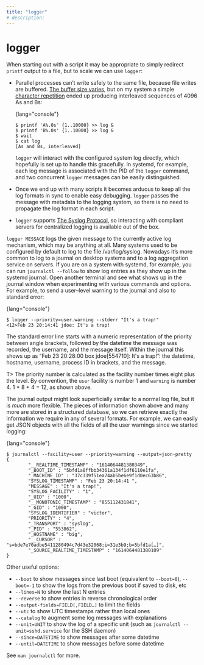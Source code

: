 ```yaml
---
title: "logger"
# description:
---
```


# logger


When starting out with a script it may be appropriate to simply redirect `printf` output to a file, but to scale we can use `logger`:

- Parallel processes can’t write safely to the same file, because file writes are buffered. [The buffer size varies](https://unix.stackexchange.com/q/11946/3645), but on my system a simple [character repetition](https://stackoverflow.com/a/5349842/96588) ended up producing interleaved sequences of 4096 As and Bs:

   {lang="console"}
   ```
   $ printf 'A%.0s' {1..10000} >> log &
   $ printf 'B%.0s' {1..10000} >> log &
   $ wait
   $ cat log
   [As and Bs, interleaved]
   ```
   `logger` will interact with the configured system log directly, which hopefully is set up to handle this gracefully. In systemd, for example, each log message is associated with the PID of the `logger` command, and two concurrent `logger` messages can be easily distinguished.
- Once we end up with many scripts it becomes arduous to keep all the log formats in sync to enable easy debugging. `logger` passes the message with metadata to the logging system, so there is no need to propagate the log format in each script.
- `logger` supports [The Syslog Protocol](https://tools.ietf.org/html/rfc5424), so interacting with compliant servers for centralized logging is available out of the box.

`logger MESSAGE` logs the given message to the currently active log mechanism, which may be anything at all. Many systems used to be configured by default to log to the file /var/log/syslog. Nowadays it’s more common to log to a journal on desktop systems and to a log aggregation service on servers. If you are on a system with systemd, for example, you can run `journalctl --follow` to show log entries as they show up in the systemd journal. Open another terminal and see what shows up in the journal window when experimenting with various commands and options. For example, to send a user–level warning to the journal and also to standard error:

{lang="console"}
```
$ logger --priority=user.warning --stderr "It's a trap!"
<12>Feb 23 20:14:41 jdoe: It's a trap!
```

The standard error line starts with a numeric representation of the priority between angle brackets, followed by the datetime the message was recorded, the username, and the message itself. Within the journal this shows up as “Feb 23 20:28:00 box jdoe[554710]: It's a trap!”: the datetime, hostname, username, process ID in brackets, and the message.

T> The priority number is calculated as the facility number times eight plus the level. By convention, the `user` facility is number 1 and `warning`  is number 4. 1 * 8 + 4 = 12, as shown above.

The journal output might look superficially similar to a normal log file, but it is *much* more flexible. The pieces of information shown above and many more are stored in a structured database, so we can retrieve exactly the information we require in any of several formats. For example, we can easily get JSON objects with all the fields of all the user warnings since we started logging:

{lang="console"}
```
$ journalctl --facility=user --priority=warning --output=json-pretty
{
        "__REALTIME_TIMESTAMP" : "1614064481380349",
        "_BOOT_ID" : "5bfd1a8ffbb34361a134f1df6110e1fa",
        "_MACHINE_ID" : "37c339f51ea74ab5be6e9f1d0ec63b86",
        "SYSLOG_TIMESTAMP" : "Feb 23 20:14:41 ",
        "MESSAGE" : "It's a trap!",
        "SYSLOG_FACILITY" : "1",
        "_UID" : "1000",
        "__MONOTONIC_TIMESTAMP" : "855112431841",
        "_GID" : "1000",
        "SYSLOG_IDENTIFIER" : "victor",
        "PRIORITY" : "4",
        "_TRANSPORT" : "syslog",
        "_PID" : "553862",
        "_HOSTNAME" : "big",
        "__CURSOR" : "s=bde7e70adbe5411280494c7d43e32068;i=31e3b9;b=5bfd1a[…]",
        "_SOURCE_REALTIME_TIMESTAMP" : "1614064481380109"
}
```

Other useful options:

- `--boot` to show messages since last boot (equivalent to `--boot=0`), `--boot=-1` to show the logs from the previous boot if saved to disk, etc
- `--lines=N` to show the last N entries
- `--reverse` to show entries in reverse chronological order
- `--output-fields=FIELD[,FIELD…]` to limit the fields
- `--utc` to show UTC timestamps rather than local ones
- `--catalog` to augment some log messages with explanations
- `--unit=UNIT` to show the log of a specific unit (such as `journalctl --unit=sshd.service` for the SSH daemon)
- `--since=DATETIME` to show messages after some datetime
- `--until=DATETIME` to show messages before some datetime

See `man journalctl` for more.
